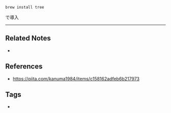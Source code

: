 ```
brew install tree
```
で導入



----
## Related Notes
- 

## References
- https://qiita.com/kanuma1984/items/c158162adfeb6b217973

## Tags
- 
